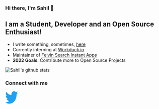 ### Hi there, I'm Sahil 👋

## I am a Student, Developer and an Open Source Enthusiast!

- I write something, sometimes, [here](https://sahil-shubham.in)
- Currently interning at [Workduck.io](https://workduck.io)
- Maintainer of [Felvin Search Instant Apps](https://github.com/felvin-search/instant-apps)
- **2022 Goals**: Contribute more to Open Source Projects

![Sahil's github stats](https://github-readme-stats.vercel.app/api?username=sahil-shubham&hide=stars&count_private=true&show_icons=true&theme=material-palenight)

### Connect with me


[<img align="left" alt="Sahil | Twitter" src="./assets/twitter-original.svg" height="40px" />][twitter]


[twitter]: https://twitter.com/sahil_shubham_

